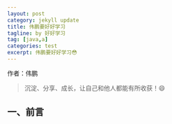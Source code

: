```yaml
---
layout: post
category: jekyll update
title: 伟鹏要好好学习
tagline: by 好好学习
tag: [java,a]
categories: test
excerpt: 伟鹏要好好学习😳
---
```


作者：伟鹏

> 沉淀、分享、成长，让自己和他人都能有所收获！😄

## 一、前言
